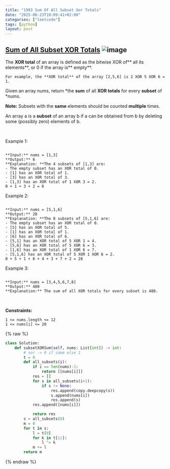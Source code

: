 ```yaml
---
title: "1993 Sum Of All Subset Xor Totals"
date: "2025-08-23T10:09:41+02:00"
categories: ["leetcode"]
tags: [python]
layout: post
---
```


## [Sum of All Subset XOR Totals](https://leetcode.com/problems/sum-of-all-subset-xor-totals) ![image](https://img.shields.io/badge/Difficulty-Easy-brightgreen)

The **XOR total** of an array is defined as the bitwise XOR of** all its elements**, or 0 if the array is** empty**.

	For example, the **XOR total** of the array [2,5,6] is 2 XOR 5 XOR 6 = 1.

Given an array nums, return *the **sum** of all **XOR totals** for every **subset** of *nums. 

**Note:** Subsets with the **same** elements should be counted **multiple** times.

An array a is a **subset** of an array b if a can be obtained from b by deleting some (possibly zero) elements of b.

 

Example 1:

```

**Input:** nums = [1,3]
**Output:** 6
**Explanation: **The 4 subsets of [1,3] are:
- The empty subset has an XOR total of 0.
- [1] has an XOR total of 1.
- [3] has an XOR total of 3.
- [1,3] has an XOR total of 1 XOR 3 = 2.
0 + 1 + 3 + 2 = 6

```

Example 2:

```

**Input:** nums = [5,1,6]
**Output:** 28
**Explanation: **The 8 subsets of [5,1,6] are:
- The empty subset has an XOR total of 0.
- [5] has an XOR total of 5.
- [1] has an XOR total of 1.
- [6] has an XOR total of 6.
- [5,1] has an XOR total of 5 XOR 1 = 4.
- [5,6] has an XOR total of 5 XOR 6 = 3.
- [1,6] has an XOR total of 1 XOR 6 = 7.
- [5,1,6] has an XOR total of 5 XOR 1 XOR 6 = 2.
0 + 5 + 1 + 6 + 4 + 3 + 7 + 2 = 28

```

Example 3:

```

**Input:** nums = [3,4,5,6,7,8]
**Output:** 480
**Explanation:** The sum of all XOR totals for every subset is 480.

```

 

**Constraints:**

	1 <= nums.length <= 12
	1 <= nums[i] <= 20

{% raw %}
```python
class Solution:
    def subsetXORSum(self, nums: List[int]) -> int:
        # xor -> 0 if same else 1
        t = 0
        def all_subsets(i):
            if i == len(nums)-1:
                return [[nums[i]]]
            res = []
            for s in all_subsets(i+1):
                if s != None:
                    res.append(copy.deepcopy(s))
                    s.append(nums[i])
                    res.append(s)
            res.append([nums[i]])

            return res
        s = all_subsets(0)
        m = 0
        for t in s:
            l = t[0]
            for k in t[1:]:
                l ^= k
            m += l
        return m
```
{% endraw %}
